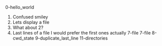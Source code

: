 0-hello_world
1. Confused smiley
2. Lets display a file
3. What about 2?
4. Last lines of a file
I would prefer the first ones actually
7-file
7-file
8-cwd_state
9-duplicate_last_line
11-directories
